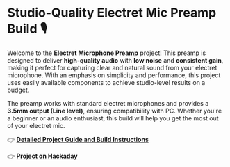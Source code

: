 # Studio-Quality Electret Mic Preamp Build 🎙️  

Welcome to the **Electret Microphone Preamp** project! This preamp is designed to deliver **high-quality audio** with **low noise** and **consistent gain**, making it perfect for capturing clear and natural sound from your electret microphone. With an emphasis on simplicity and performance, this project uses easily available components to achieve studio-level results on a budget.  

The preamp works with standard electret microphones and provides a **3.5mm output (Line level)**, ensuring compatibility with PC. Whether you're a beginner or an audio enthusiast, this build will help you get the most out of your electret mic.  

👉 **[Detailed Project Guide and Build Instructions](https://mubaraknative.github.io/build_instruction.html)**  

👉 **[Project on Hackaday](https://hackaday.io/project/202063-studio-quality-electret-mic-preamp-build)**  
